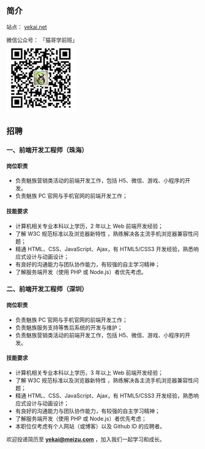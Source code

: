## 简介

站点： [yekai.net](http://yekai.net)

微信公众号： 「猫哥学前班」   
![](img/imgxqb.jpg)

## 招聘

### 一、前端开发工程师（珠海）

#### 岗位职责

* 负责魅族营销类活动的前端开发工作，包括 H5、微信、游戏、小程序的开发。
* 负责魅族 PC 官网与手机官网的前端开发工作； 

#### 技能要求

* 计算机相关专业本科以上学历，2 年以上 Web 前端开发经验； 
* 了解 W3C 规范标准以及浏览器新特性 ，熟练解决各主流手机浏览器兼容性问题；
* 精通 HTML、CSS、JavaScript、Ajax，有 HTML5/CSS3 开发经验，熟悉响应式设计与动画设计； 
* 有良好的沟通能力与团队协作能力，有较强的自主学习精神；
* 了解服务端开发（使用 PHP 或 Node.js）者优先考虑。

### 二、前端开发工程师（深圳）

#### 岗位职责

* 负责魅族 PC 官网与手机官网的前端开发工作； 
* 负责魅族服务支持等售后系统的开发与维护； 
* 负责魅族营销类活动的前端开发工作，包括 H5、微信、游戏、小程序的开发。

#### 技能要求

* 计算机相关专业本科以上学历，3 年以上 Web 前端开发经验； 
* 了解 W3C 规范标准以及浏览器新特性 ，熟练解决各主流手机浏览器兼容性问题；
* 精通 HTML、CSS、JavaScript、Ajax，有 HTML5/CSS3 开发经验，熟悉响应式设计与动画设计； 
* 有良好的沟通能力与团队协作能力，有较强的自主学习精神；
* 了解服务端开发（使用 PHP 或 Node.js）者优先考虑；
* 本职位仅考虑有个人网站（或博客）以及 Github ID 的应聘者。

欢迎投递简历至 **yekai@meizu.com** ，加入我们一起学习和成长。